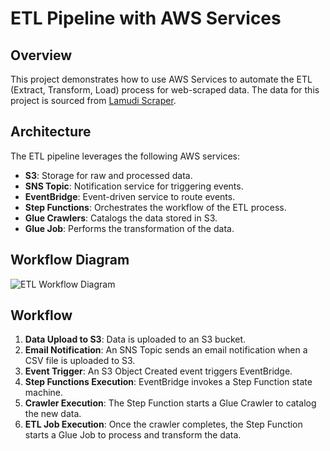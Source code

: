 # ETL Pipeline with AWS Services

## Overview

This project demonstrates how to use AWS Services to automate the ETL (Extract, Transform, Load) process for web-scraped data. The data for this project is sourced from [Lamudi Scraper](https://github.com/njolnir/Lamudi_Scraper).

## Architecture

The ETL pipeline leverages the following AWS services:

- **S3**: Storage for raw and processed data.
- **SNS Topic**: Notification service for triggering events.
- **EventBridge**: Event-driven service to route events.
- **Step Functions**: Orchestrates the workflow of the ETL process.
- **Glue Crawlers**: Catalogs the data stored in S3.
- **Glue Job**: Performs the transformation of the data.

## Workflow Diagram

![ETL Workflow Diagram](AWS-ETL.jpg)

## Workflow

1. **Data Upload to S3**: Data is uploaded to an S3 bucket.
2. **Email Notification**: An SNS Topic sends an email notification when a CSV file is uploaded to S3.
3. **Event Trigger**: An S3 Object Created event triggers EventBridge.
4. **Step Functions Execution**: EventBridge invokes a Step Function state machine.
5. **Crawler Execution**: The Step Function starts a Glue Crawler to catalog the new data.
6. **ETL Job Execution**: Once the crawler completes, the Step Function starts a Glue Job to process and transform the data.

